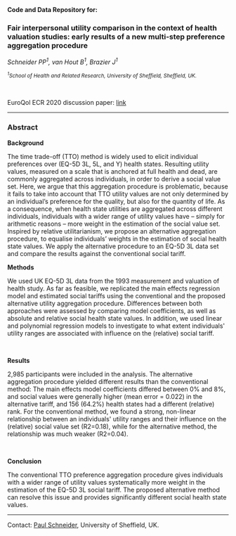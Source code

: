 
  <br> 

#### Code and Data Repository for:

### Fair interpersonal utility comparison in the context of health valuation studies: early results of a new multi-step preference aggregation procedure


  *Schneider PP<sup>1</sup>, van Hout B<sup>1</sup>, Brazier J<sup>1</sup>*

  <sub>*<sup>1</sup>School of Health and Related Research, University of Sheffield, Sheffield, UK.*  </sub>  

<br> 

  EuroQol ECR 2020 discussion paper: [link](https://github.com/bitowaqr/eq5d_muap/raw/master/wp/wp_31012020.pdf)
  
****

### Abstract 

__Background__  

  The time trade-off (TTO) method is widely used to elicit individual preferences over (EQ-5D 3L, 5L, and Y) health states. Resulting utility values, measured on a scale that is anchored at full health and dead, are commonly aggregated across individuals, in order to derive a social value set. Here, we argue that this aggregation procedure is problematic, because it fails to take into account that TTO utility values are not only determined by an individual’s preference for the quality, but also for the quantity of life. As a consequence, when health state utilities are aggregated across different individuals, individuals with a wider range of utility values have – simply for arithmetic reasons – more weight in the estimation of the social value set. Inspired by relative utilitarianism, we propose an alternative aggregation procedure, to equalise individuals’ weights in the estimation of social health state values. We apply the alternative procedure to an EQ-5D 3L data set and compare the results against the conventional social tariff.
    <br>

__Methods__

  We used UK EQ-5D 3L data from the 1993 measurement and valuation of health study. As far as feasible, we replicated the main effects regression model and estimated social tariffs using the conventional and the proposed alternative utility aggregation procedure. Differences between both approaches were assessed by comparing model coefficients, as well as absolute and relative social health state values. In addition, we used linear and polynomial regression models to investigate to what extent individuals' utility ranges are associated with influence on the (relative) social tariff.

<br>

__Results__

  2,985 participants were included in the analysis. The alternative aggregation procedure yielded different results than the conventional method: The main effects model coefficients differed between 0\% and 8\%, and social values were generally higher (mean error = 0.022) in the alternative tariff, and 156 (64.2\%) health states had a different (relative) rank. For the conventional method, we found a strong, non-linear relationship between an individuals' utility ranges and their influence on the (relative) social value set (R2=0.18), while for the alternative method, the relationship was much weaker (R2=0.04).
  
  <br>

__Conclusion__

  The conventional TTO preference aggregation procedure gives individuals with a wider range of utility values systematically more weight in the estimation of the EQ-5D 3L social tariff. The proposed alternative method can resolve this issue and provides significantly different social health state values.


****

Contact: [Paul Schneider](mailto:p.schneider@sheffield.ac.uk), University of Sheffield, UK.

  <br>
  <br>